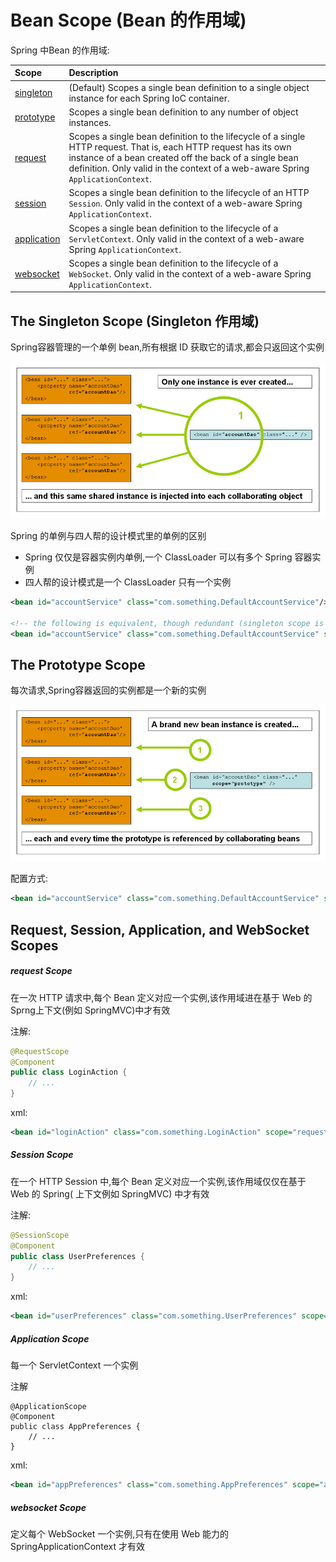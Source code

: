# Bean Scope (Bean 的作用域)

Spring 中Bean 的作用域:

| Scope                                                        | Description                                                  |
| :----------------------------------------------------------- | :----------------------------------------------------------- |
| [singleton](https://docs.spring.io/spring/docs/current/spring-framework-reference/core.html#beans-factory-scopes-singleton) | (Default) Scopes a single bean definition to a single object instance for each Spring IoC container. |
| [prototype](https://docs.spring.io/spring/docs/current/spring-framework-reference/core.html#beans-factory-scopes-prototype) | Scopes a single bean definition to any number of object instances. |
| [request](https://docs.spring.io/spring/docs/current/spring-framework-reference/core.html#beans-factory-scopes-request) | Scopes a single bean definition to the lifecycle of a single HTTP request. That is, each HTTP request has its own instance of a bean created off the back of a single bean definition. Only valid in the context of a web-aware Spring `ApplicationContext`. |
| [session](https://docs.spring.io/spring/docs/current/spring-framework-reference/core.html#beans-factory-scopes-session) | Scopes a single bean definition to the lifecycle of an HTTP `Session`. Only valid in the context of a web-aware Spring `ApplicationContext`. |
| [application](https://docs.spring.io/spring/docs/current/spring-framework-reference/core.html#beans-factory-scopes-application) | Scopes a single bean definition to the lifecycle of a `ServletContext`. Only valid in the context of a web-aware Spring `ApplicationContext`. |
| [websocket](https://docs.spring.io/spring/docs/current/spring-framework-reference/web.html#websocket-stomp-websocket-scope) | Scopes a single bean definition to the lifecycle of a `WebSocket`. Only valid in the context of a web-aware Spring `ApplicationContext`. |

## The Singleton Scope (Singleton 作用域)

Spring容器管理的一个单例 bean,所有根据 ID 获取它的请求,都会只返回这个实例

![singleton](assets/singleton.png)

Spring 的单例与四人帮的设计模式里的单例的区别

- Spring 仅仅是容器实例内单例,一个 ClassLoader 可以有多个 Spring 容器实例
- 四人帮的设计模式是一个 ClassLoader 只有一个实例

```xml
<bean id="accountService" class="com.something.DefaultAccountService"/>

<!-- the following is equivalent, though redundant (singleton scope is the default) -->
<bean id="accountService" class="com.something.DefaultAccountService" scope="singleton"/>
```



## The Prototype Scope

每次请求,Spring容器返回的实例都是一个新的实例

![prototype](assets/prototype.png)

配置方式:

```xml
<bean id="accountService" class="com.something.DefaultAccountService" scope="prototype"/>
```

## Request, Session, Application, and WebSocket Scopes

##### request Scope

在一次 HTTP 请求中,每个 Bean 定义对应一个实例,该作用域进在基于 Web 的 Sprng上下文(例如 SpringMVC)中才有效

注解:

```java
@RequestScope
@Component
public class LoginAction {
    // ...
}
```

xml:

```xml
<bean id="loginAction" class="com.something.LoginAction" scope="request"/>
```

##### Session Scope

在一个 HTTP Session 中,每个 Bean 定义对应一个实例,该作用域仅仅在基于 Web 的 Spring( 上下文例如 SpringMVC) 中才有效

注解:

```java
@SessionScope
@Component
public class UserPreferences {
    // ...
}
```

xml:

```xml
<bean id="userPreferences" class="com.something.UserPreferences" scope="session"/>
```

##### Application Scope

每一个 ServletContext 一个实例

注解

```
@ApplicationScope
@Component
public class AppPreferences {
    // ...
}
```

xml:

```xml
<bean id="appPreferences" class="com.something.AppPreferences" scope="application"/>
```

##### websocket Scope

定义每个 WebSocket 一个实例,只有在使用 Web 能力的 SpringApplicationContext 才有效


